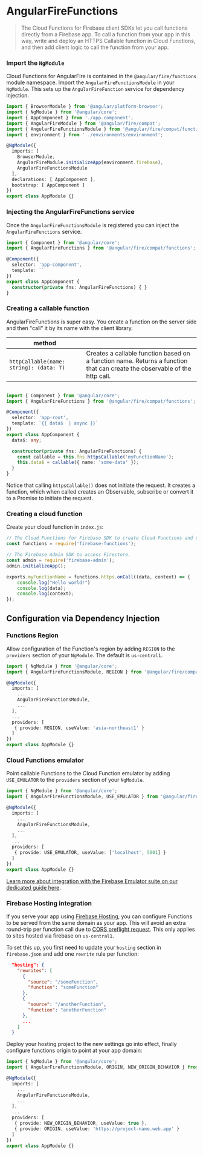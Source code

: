 # AngularFireFunctions

> The Cloud Functions for Firebase client SDKs let you call functions directly from a Firebase app. To call a function from your app in this way, write and deploy an HTTPS Callable function in Cloud Functions, and then add client logic to call the function from your app.

### Import the `NgModule`

Cloud Functions for AngularFire is contained in the `@angular/fire/functions` module namespace. Import the `AngularFireFunctionsModule` in your `NgModule`. This sets up the `AngularFireFunction` service for dependency injection.

```ts
import { BrowserModule } from '@angular/platform-browser';
import { NgModule } from '@angular/core';
import { AppComponent } from './app.component';
import { AngularFireModule } from '@angular/fire/compat';
import { AngularFireFunctionsModule } from '@angular/fire/compat/functions';
import { environment } from '../environments/environment';

@NgModule({
  imports: [
    BrowserModule,
    AngularFireModule.initializeApp(environment.firebase),
    AngularFireFunctionsModule
  ],
  declarations: [ AppComponent ],
  bootstrap: [ AppComponent ]
})
export class AppModule {}
```

### Injecting the AngularFireFunctions service

Once the `AngularFireFunctionsModule` is registered you can inject the `AngularFireFunctions` service.

```ts
import { Component } from '@angular/core';
import { AngularFireFunctions } from '@angular/fire/compat/functions';

@Component({
  selector: 'app-component',
  template: ``
})
export class AppComponent {
  constructor(private fns: AngularFireFunctions) { }
}
```

### Creating a callable function

AngularFireFunctions is super easy. You create a function on the server side and then "call" it by its name with the client library. 

| method   |                    |
| ---------|--------------------|
| `httpCallable(name: string): (data: T) ` | Creates a callable function based on a function name. Returns a function that can create the observable of the http call. |
```ts

import { Component } from '@angular/core';
import { AngularFireFunctions } from '@angular/fire/compat/functions';

@Component({
  selector: 'app-root',
  template: `{{ data$  | async }}`
})
export class AppComponent {
  data$: any;

  constructor(private fns: AngularFireFunctions) { 
    const callable = this.fns.httpsCallable('myFunctionName');
    this.data$ = callable({ name: 'some-data' });
  }
}
```

Notice that calling `httpsCallable()` does not initiate the request. It creates a function, which when called creates an Observable, subscribe or convert it to a Promise to initiate the request.

### Creating a cloud function
Create your cloud function in `index.js`:

```js
// The Cloud Functions for Firebase SDK to create Cloud Functions and set up triggers.
const functions = require('firebase-functions');

// The Firebase Admin SDK to access Firestore.
const admin = require('firebase-admin');
admin.initializeApp();

exports.myFunctionName = functions.https.onCall((data, context) => {
    console.log("Hello world!")
    console.log(data);
    console.log(context);
});
```

## Configuration via Dependency Injection

### Functions Region

Allow configuration of the Function's region by adding `REGION` to the `providers` section of your `NgModule`. The default is `us-central1`.

```ts
import { NgModule } from '@angular/core';
import { AngularFireFunctionsModule, REGION } from '@angular/fire/compat/functions';

@NgModule({
  imports: [
    ...
    AngularFireFunctionsModule,
    ...
  ],
  ...
  providers: [
   { provide: REGION, useValue: 'asia-northeast1' }
  ]
})
export class AppModule {}

```

### Cloud Functions emulator

Point callable Functions to the Cloud Function emulator by adding `USE_EMULATOR` to the `providers` section of your `NgModule`.

```ts
import { NgModule } from '@angular/core';
import { AngularFireFunctionsModule, USE_EMULATOR } from '@angular/fire/compat/functions';

@NgModule({
  imports: [
    ...
    AngularFireFunctionsModule,
    ...
  ],
  ...
  providers: [
   { provide: USE_EMULATOR, useValue: ['localhost', 5001] }
  ]
})
export class AppModule {}

```

[Learn more about integration with the Firebase Emulator suite on our dedicated guide here](../emulators/emulators.md).

### Firebase Hosting integration

If you serve your app using [Firebase Hosting](https://firebase.google.com/docs/hosting/), you can configure Functions to be served from the same domain as your app. This will avoid an extra round-trip per function call due to [CORS preflight request](https://developer.mozilla.org/en-US/docs/Glossary/Preflight_request). This only applies to sites hosted via firebase on `us-central1`.

To set this up, you first need to update your `hosting` section in `firebase.json` and add one `rewrite` rule per function:

```json
  "hosting": {
    "rewrites": [
      {
        "source": "/someFunction",
        "function": "someFunction"
      },
      {
        "source": "/anotherFunction",
        "function": "anotherFunction"
      },
      ...
    ]
  }
```

Deploy your hosting project to the new settings go into effect, finally configure functions origin to point at your app domain:

```ts
import { NgModule } from '@angular/core';
import { AngularFireFunctionsModule, ORIGIN, NEW_ORIGIN_BEHAVIOR } from '@angular/fire/compat/functions';

@NgModule({
  imports: [
    ...
    AngularFireFunctionsModule,
    ...
  ],
  ...
  providers: [
   { provide: NEW_ORIGIN_BEHAVIOR, useValue: true },
   { provide: ORIGIN, useValue: 'https://project-name.web.app' }
  ]
})
export class AppModule {}

```
